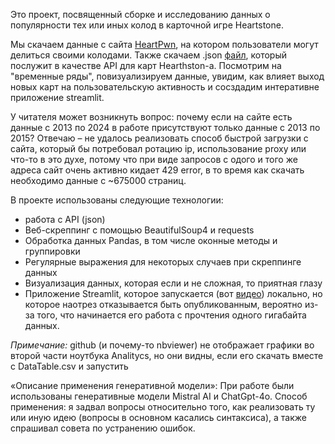Это проект, посвященный сборке и исследованию данных о популярности тех или иных колод в карточной игре Heartstone. 

Мы скачаем данные с сайта [HeartPwn](https://www.hearthpwn.com/), на котором пользователи могут делиться своими колодами. Также скачаем .json [файл](https://hearthstonejson.com/docs/cards.html), который послужит в качестве API для карт Hearthston-а. Посмотрим на "временные ряды", повизуализируем данные, увидим, как влияет выход новых карт на пользовательскую активность и сосздадим интеративне приложение streamlit. 

У читателя может возникнуть вопрос: почему если на сайте есть данные с 2013 по 2024 в работе присутствуют только данные с 2013 по 2015?
Отвечаю – не удалось реализовать способ быстрой загрузки с сайта, который бы потребовал ротацию ip, использование proxy или что-то в это духе, потому что при виде запросов с одого и того же адреса сайт очень активно кидает 429 error, в то время как скачать необходимо данные с ~675000 страниц.

В проекте использованы следующие технологии:

- работа с API (json)
- Веб-скреппинг с помощью BeautifulSoup4 и requests
- Обработка данных Pandas, в том числе оконные методы и группировки
- Регулярные выражения для некоторых случаев при скреппинге данных
- Визуализация данных, которая если и не сложная, то приятная глазу
- Приложение Streamlit, которое запускается (вот [видео](https://drive.google.com/file/d/1adAAO_PUg3Wq7X3SK_fbQUmq1AHCocyw/view?usp=sharing)) локально, но которое наотрез отказывается быть опубликованным, вероятно из-за того, что начинается его работа с прочтения одного гигабайта данных.

*Примечание:* github (и почему-то nbviewer) не отображает графики во второй части ноутбука Analitycs, но они видны, если его скачать вместе с DataTable.csv и запустить

«Описание применения генеративной модели»:
При работе были использованы генеративные модели Mistral AI и ChatGpt-4o. Способ применения: я задвал вопросы относительно того, как реализовать ту или иную идею (вопросы в основном касались синтаксиса), а также спрашивал совета по устранению ошибок.